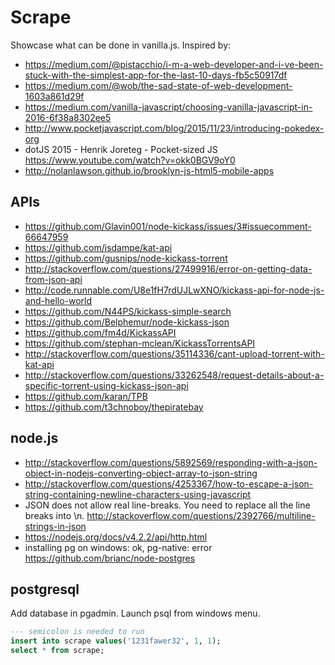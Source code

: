 # Scrape

Showcase what can be done in vanilla.js. Inspired by:
- https://medium.com/@pistacchio/i-m-a-web-developer-and-i-ve-been-stuck-with-the-simplest-app-for-the-last-10-days-fb5c50917df
- https://medium.com/@wob/the-sad-state-of-web-development-1603a861d29f
- https://medium.com/vanilla-javascript/choosing-vanilla-javascript-in-2016-6f38a8302ee5
- http://www.pocketjavascript.com/blog/2015/11/23/introducing-pokedex-org
- dotJS 2015 - Henrik Joreteg - Pocket-sized JS https://www.youtube.com/watch?v=okk0BGV9oY0
- http://nolanlawson.github.io/brooklyn-js-html5-mobile-apps

## APIs

- https://github.com/Glavin001/node-kickass/issues/3#issuecomment-66647959
- https://github.com/isdampe/kat-api
- https://github.com/gusnips/node-kickass-torrent
- http://stackoverflow.com/questions/27499916/error-on-getting-data-from-json-api
- http://code.runnable.com/U8e1fH7rdUJLwXNO/kickass-api-for-node-js-and-hello-world
- https://github.com/N44PS/kickass-simple-search
- https://github.com/Belphemur/node-kickass-json
- https://github.com/fm4d/KickassAPI
- https://github.com/stephan-mclean/KickassTorrentsAPI
- http://stackoverflow.com/questions/35114336/cant-upload-torrent-with-kat-api
- http://stackoverflow.com/questions/33262548/request-details-about-a-specific-torrent-using-kickass-json-api
- https://github.com/karan/TPB
- https://github.com/t3chnoboy/thepiratebay

## node.js

- http://stackoverflow.com/questions/5892569/responding-with-a-json-object-in-nodejs-converting-object-array-to-json-string
- http://stackoverflow.com/questions/4253367/how-to-escape-a-json-string-containing-newline-characters-using-javascript
- JSON does not allow real line-breaks. You need to replace all the line breaks into \n. http://stackoverflow.com/questions/2392766/multiline-strings-in-json
- https://nodejs.org/docs/v4.2.2/api/http.html
- installing pg on windows: ok, pg-native: error https://github.com/brianc/node-postgres

## postgresql

Add database in pgadmin.
Launch psql from windows menu.

```sql
--- semicolon is needed to run
insert into scrape values('1231fawer32', 1, 1);
select * from scrape;
```

